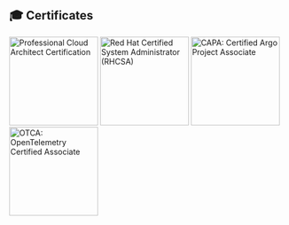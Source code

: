 ## 🎓 Certificates

<!--START_SECTION:badges-->
<a href="https://www.credly.com/badges/e0d009f1-6fb4-483f-9fbc-1c34f5c7e8a5" title="Professional Cloud Architect Certification"><img src="https://images.credly.com/size/160x160/images/71c579e0-51fd-4247-b493-d2fa8167157a/image.png" alt="Professional Cloud Architect Certification" width="160" height="160"></a>
<a href="https://www.credly.com/badges/c7a27900-1240-48af-9fea-09ba8f7e2fb7" title="Red Hat Certified System Administrator (RHCSA)"><img src="https://images.credly.com/size/160x160/images/572de0ba-2c59-4816-a59d-b0e1687e45ee/image.png" alt="Red Hat Certified System Administrator (RHCSA)" width="160" height="160"></a>
<a href="https://www.credly.com/badges/19192bf9-c3e3-4741-bcbc-f56c79d2a85d" title="CAPA: Certified Argo Project Associate"><img src="https://images.credly.com/size/160x160/images/12624f9e-6b4a-43f0-b7a2-afb2c6cf8059/image.png" alt="CAPA: Certified Argo Project Associate" width="160" height="160"></a>
<a href="https://www.credly.com/badges/7fb8fb98-d379-47a7-a76a-2e0a1ce02faa" title="OTCA: OpenTelemetry Certified Associate"><img src="https://images.credly.com/size/160x160/images/3d3f7131-83a4-4427-8a68-150ca90bcc23/blob" alt="OTCA: OpenTelemetry Certified Associate" width="160" height="160"></a>
<!--END_SECTION:badges-->

<!--
**AndreaTosti/AndreaTosti** is a ✨ _special_ ✨ repository because its `README.md` (this file) appears on your GitHub profile.

Here are some ideas to get you started:

- 🔭 I’m currently working on ...
- 🌱 I’m currently learning ...
- 👯 I’m looking to collaborate on ...
- 🤔 I’m looking for help with ...
- 💬 Ask me about ...
- 📫 How to reach me: ...
- 😄 Pronouns: ...
- ⚡ Fun fact: ...
-->

